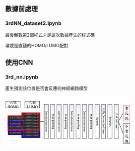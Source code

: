 ## 數據前處理

### 3rdNN_dataset2.ipynb

最後倒數第2個程式才是這次數據產生的程式碼

環或是直鏈的HOMO/LUMO配對

## 使用CNN

### 3rd_nn.ipynb

產生預測該位置是否會反應的神經網路模型

<img src="https://github.com/Yin-Tzu/predict_DA_reaction_product2/raw/main/4prediction_of_product_of_DA_reaction/CNN_prediction_of_product_of_DA_reaction.png" width = "80%" />

